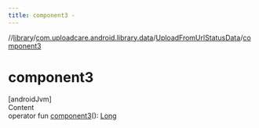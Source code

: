```yaml
---
title: component3 -
---
```

//[library](../../index.md)/[com.uploadcare.android.library.data](../index.md)/[UploadFromUrlStatusData](index.md)/[component3](component3.md)



# component3  
[androidJvm]  
Content  
operator fun [component3](component3.md)(): [Long](https://kotlinlang.org/api/latest/jvm/stdlib/kotlin/-long/index.html)  



